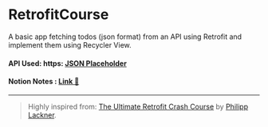 # RetrofitCourse

A basic app fetching todos (json format) from an API using Retrofit and implement them using Recycler View.


#### API Used: https: [JSON Placeholder](https://jsonplaceholder.typicode.com/)

#### Notion Notes : [Link 📝](https://immediate-amusement-e5a.notion.site/Retrofit-ef3b28e1202c4bc88fb8b39e546f3fd6?pvs=4)

---

>  Highly inspired from: [The Ultimate Retrofit Crash Course](https://youtu.be/t6Sql3WMAnk) by [Philipp Lackner](https://github.com/philipplackner).
